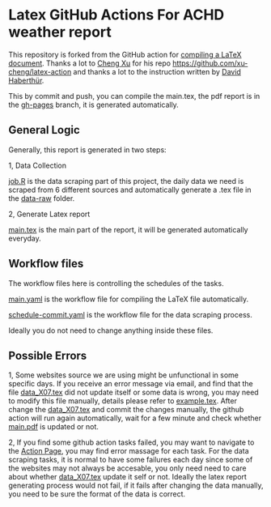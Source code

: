 # Latex GitHub Actions For ACHD weather report

This repository is forked from the GitHub action for [compiling a LaTeX document](https://github.com/xu-cheng/latex-action).
Thanks a lot to [Cheng Xu](https://github.com/xu-cheng) for his repo https://github.com/xu-cheng/latex-action and thanks a lot to the instruction written by [David Haberthür](https://github.com/habi).

This by commit and push, you can compile the main.tex, the pdf report is in the [gh-pages](https://github.com/Yuchengyw6/latex-test/tree/gh-pages) branch, it is generated automatically. 

## General Logic

Generally, this report is generated in two steps:

1, Data Collection

[job.R](https://github.com/Yuchengyw6/latex-test/blob/master/R/job.R) is the data scraping part of this project, the daily data we need is scraped from 6 different sources and automatically generate a .tex file in the [data-raw](https://github.com/Yuchengyw6/latex-test/tree/master/data-raw) folder.

2, Generate Latex report

[main.tex](https://github.com/Yuchengyw6/latex-test/blob/master/main.tex) is the main part of the report, it will be generated automatically everyday. 

## Workflow files

The workflow files here is controlling the schedules of the tasks. 

[main.yaml](https://github.com/Yuchengyw6/latex-test/blob/master/.github/workflows/main.yaml) is the workflow file for compiling the LaTeX file automatically.

[schedule-commit.yaml](https://github.com/Yuchengyw6/latex-test/blob/master/.github/workflows/schedule-commit.yaml) is the workflow file for the data scraping process.

Ideally you do not need to change anything inside these files.


## Possible Errors

1, Some websites source we are using might be unfunctional in some specific days. If you receive an error message via email, and find that the file [data_X07.tex](https://github.com/Yuchengyw6/latex-test/blob/master/data-raw/data_X07.tex) did not update itself or some data is wrong, you may need to modify this file manually, details please refer to [example.tex](https://github.com/Yuchengyw6/latex-test/blob/master/data-raw/example.tex). After change the [data_X07.tex](https://github.com/Yuchengyw6/latex-test/blob/master/data-raw/data_X07.tex) and commit the changes manually, the github action will run again automatically, wait for a few minute and check whether [main.pdf](https://github.com/Yuchengyw6/latex-test/blob/gh-pages/main.pdf) is updated or not. 

2, If you find some github action tasks failed, you may want to navigate to the [Action Page](https://github.com/Yuchengyw6/latex-test/actions), you may find error massage for each task. For the data scraping tasks, it is normal to have some failures each day since some of the websites may not always be accesable, you only need need to care about whether [data_X07.tex](https://github.com/Yuchengyw6/latex-test/blob/master/data-raw/data_X07.tex) update it self or not. Ideally the latex report generating process would not fail, if it fails after changing the data manually, you need to be sure the format of the data is correct.
